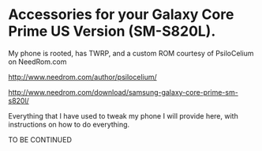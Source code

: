 # Accessories for your Galaxy Core Prime US Version (SM-S820L).

My phone is rooted, has TWRP, and a custom ROM courtesy of PsiloCelium on NeedRom.com 

http://www.needrom.com/author/psilocelium/

http://www.needrom.com/download/samsung-galaxy-core-prime-sm-s820l/

Everything that I have used to tweak my phone I will provide here, with instructions on how to do everything.

TO BE CONTINUED
